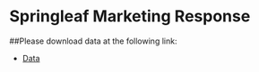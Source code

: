# Springleaf Marketing Response

##Please download data at the following link:
 - [Data](https://www.kaggle.com/c/springleaf-marketing-response/data)


